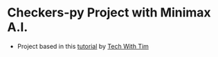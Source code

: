# Checkers-py Project with Minimax A.I.

* Project based in this [tutorial](https://youtube.com/playlist?list=PLzMcBGfZo4-lkJr3sqpikNyVzbNZLRiT3) by [Tech With Tim](https://www.youtube.com/channel/UC4JX40jDee_tINbkjycV4Sg)
